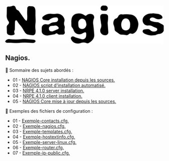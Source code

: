 ![Nagios](./images/nagios.png)

## Nagios.

👋 Sommaire des sujets abordés :

- 01 - [NAGIOS Core installation depuis les sources.](NAGIOS-Core-installation-depuis-les-sources.md)
- 02 - [NAGIOS script d'installation automatisé.](install-nagios.sh)
- 03 - [NRPE 4.1.0 server installation.](NRPE-4.1.0-server-installation.md)
- 04 - [NRPE 4.1.0 client installation.](NRPE-4.1.0-client-installation.md)
- 05 - [NAGIOS Core mise à jour depuis les sources.](NAGIOS-Core-mise-a-jour-depuis-les-sources.md)

👋 Exemples des fichiers de configuration :

- 01 - [Exemple-contacts.cfg.](Exemple-contacts.cfg.md)
- 02 - [Exemple-nagios.cfg.](Exemple-nagios.cfg.md)
- 03 - [Exemple-templates.cfg.](Exemple-templates.cfg.md)
- 04 - [Exemple-hostextinfo.cfg.](Exemple-hostextinfo.cfg.md)
- 05 - [Exemple-server-linux.cfg.](Exemple-server-linux.cfg.md)
- 06 - [Exemple-router.cfg.](Exemple-router.cfg.md)
- 07 - [Exemple-ip-public.cfg.](Exemple-ip-public.cfg.md)
